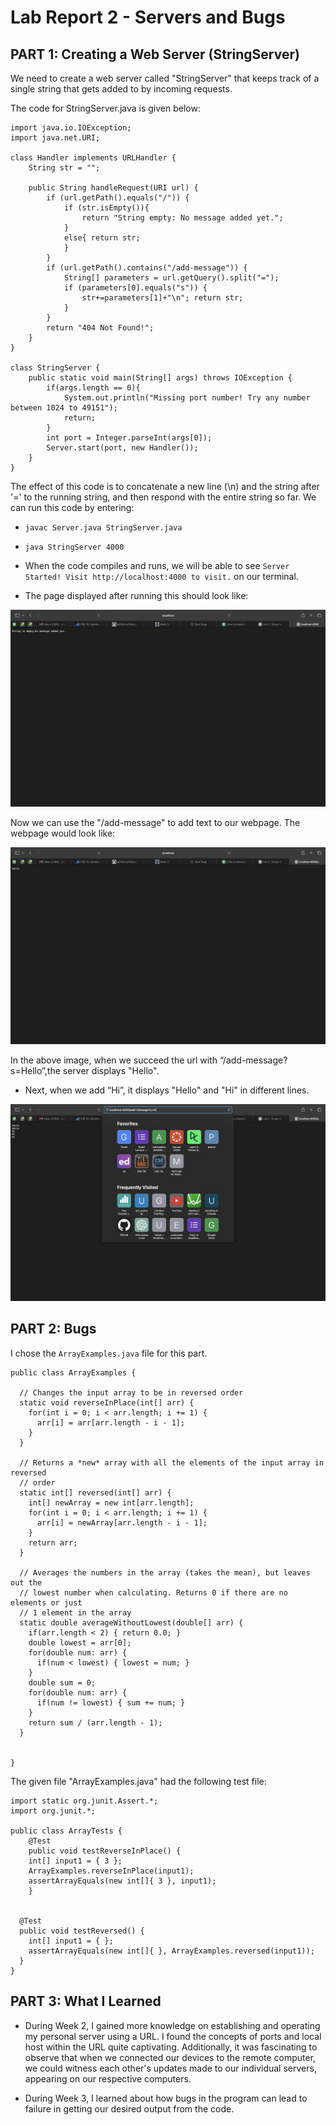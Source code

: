 # Lab Report 2 - Servers and Bugs

## PART 1: Creating a Web Server (StringServer)
We need to create a web server called "StringServer" that keeps track of a single string that gets added to by incoming requests.

The code for StringServer.java is given below:

```
import java.io.IOException;
import java.net.URI;

class Handler implements URLHandler {
    String str = "";

    public String handleRequest(URI url) {
        if (url.getPath().equals("/")) {
            if (str.isEmpty()){
                return "String empty: No message added yet.";
            }
            else{ return str;
            }
        }
        if (url.getPath().contains("/add-message")) {
            String[] parameters = url.getQuery().split("=");
            if (parameters[0].equals("s")) {
                str+=parameters[1]+"\n"; return str;
            }
        }
        return "404 Not Found!";
    }
}

class StringServer {
    public static void main(String[] args) throws IOException {
        if(args.length == 0){
            System.out.println("Missing port number! Try any number between 1024 to 49151");
            return;
        }
        int port = Integer.parseInt(args[0]);
        Server.start(port, new Handler());
    }
}
```

The effect of this code is to concatenate a new line (\n) and the string after '=' to the running string, and then respond with the entire string so far.
We can run this code by entering:
* `javac Server.java StringServer.java`
* `java StringServer 4000`

* When the code compiles and runs, we will be able to see `Server Started! Visit http://localhost:4000 to visit.` on our terminal.
* The page displayed after running this should look like:

![Image](empty.png)

Now we can use the "/add-message" to add text to our webpage. The webpage would look like:

![Image](hello.png)

In the above image, when we succeed the url with “/add-message?s=Hello”,the server displays "Hello".

* Next, when we add “Hi”, it displays "Hello" and "Hi" in different lines.

![Image](hi.png)

## PART 2: Bugs

I chose the `ArrayExamples.java` file for this part.

```
public class ArrayExamples {

  // Changes the input array to be in reversed order
  static void reverseInPlace(int[] arr) {
    for(int i = 0; i < arr.length; i += 1) {
      arr[i] = arr[arr.length - i - 1];
    }
  }

  // Returns a *new* array with all the elements of the input array in reversed
  // order
  static int[] reversed(int[] arr) {
    int[] newArray = new int[arr.length];
    for(int i = 0; i < arr.length; i += 1) {
      arr[i] = newArray[arr.length - i - 1];
    }
    return arr;
  }

  // Averages the numbers in the array (takes the mean), but leaves out the
  // lowest number when calculating. Returns 0 if there are no elements or just
  // 1 element in the array
  static double averageWithoutLowest(double[] arr) {
    if(arr.length < 2) { return 0.0; }
    double lowest = arr[0];
    for(double num: arr) {
      if(num < lowest) { lowest = num; }
    }
    double sum = 0;
    for(double num: arr) {
      if(num != lowest) { sum += num; }
    }
    return sum / (arr.length - 1);
  }


}
```

The given file "ArrayExamples.java" had the following test file:

```
import static org.junit.Assert.*;
import org.junit.*;

public class ArrayTests {
	@Test 
	public void testReverseInPlace() {
    int[] input1 = { 3 };
    ArrayExamples.reverseInPlace(input1);
    assertArrayEquals(new int[]{ 3 }, input1);
	}


  @Test
  public void testReversed() {
    int[] input1 = { };
    assertArrayEquals(new int[]{ }, ArrayExamples.reversed(input1));
  }
}
```

## PART 3: What I Learned

* During Week 2, I gained more knowledge on establishing and operating my personal server using a URL. I found the concepts of ports and local host within the URL quite captivating. Additionally, it was fascinating to observe that when we connected our devices to the remote computer, we could witness each other's updates made to our individual servers, appearing on our respective computers.

* During Week 3, I learned about how bugs in the program can lead to failure in getting our desired output from the code.

